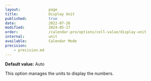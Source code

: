 ```yaml
---
layout:             page
title:              Display Unit
published:          true
date:               2022-07-26
modified:           2024-05-17
order:              /calendar-pro/options/cell-value/display-unit
internal:           unit
available:          Calendar Mode
precision:
    - precision.md
---
```

**Default value:** Auto

This option manages the units to display the numbers.